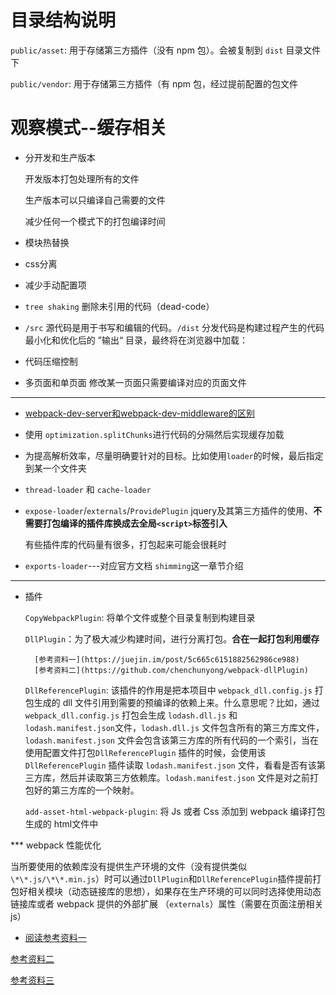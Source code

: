 # 目录结构说明

`public/asset`: 用于存储第三方插件（没有 npm 包）。会被复制到 `dist` 目录文件下

`public/vendor`: 用于存储第三方插件（有 npm 包，经过提前配置的包文件 

# 观察模式--缓存相关

* 分开发和生产版本

    开发版本打包处理所有的文件

    生产版本可以只编译自己需要的文件

    减少任何一个模式下的打包编译时间

* 模块热替换

* css分离

* 减少手动配置项

* `tree shaking` 删除未引用的代码（dead-code）

* `/src` 源代码是用于书写和编辑的代码。`/dist` 分发代码是构建过程产生的代码最小化和优化后的 ”输出“ 目录，最终将在浏览器中加载：

* 代码压缩控制

* 多页面和单页面 修改某一页面只需要编译对应的页面文件

***

* [webpack-dev-server和webpack-dev-middleware的区别](https://www.cnblogs.com/wangpenghui522/p/6826182.html)

* 使用 `optimization.splitChunks`进行代码的分隔然后实现缓存加载

* 为提高解析效率，尽量明确要针对的目标。比如使用`loader`的时候，最后指定到某一个文件夹

* `thread-loader` 和 `cache-loader`

* `expose-loader`/`externals`/`ProvidePlugin` jquery及其第三方插件的使用、**不需要打包编译的插件库换成去全局`<script>`标签引入**

    有些插件库的代码量有很多，打包起来可能会很耗时

* `exports-loader`---对应官方文档 `shimming`这一章节介绍

***

* 插件

    `CopyWebpackPlugin`: 将单个文件或整个目录复制到构建目录

    `DllPlugin`：为了极大减少构建时间，进行分离打包。**合在一起打包利用缓存**

        [参考资料一](https://juejin.im/post/5c665c6151882562986ce988)
        [参考资料二](https://github.com/chenchunyong/webpack-dllPlugin)

    `DllReferencePlugin`: 该插件的作用是把本项目中 `webpack_dll.config.js` 打包生成的 dll 文件引用到需要的预编译的依赖上来。什么意思呢？比如，通过 `webpack_dll.config.js` 打包会生成 `lodash.dll.js` 和 `lodash.manifest.json`文件，`lodash.dll.js` 文件包含所有的第三方库文件，`lodash.manifest.json` 文件会包含该第三方库的所有代码的一个索引，当在使用配置文件打包`DllReferencePlugin` 插件的时候，会使用该 `DllReferencePlugin` 插件读取 `lodash.manifest.json` 文件，看看是否有该第三方库，然后并读取第三方依赖库。`lodash.manifest.json` 文件是对之前打包好的第三方库的一个映射。

    `add-asset-html-webpack-plugin`: 将 Js 或者 Css 添加到 webpack 编译打包生成的 html文件中

*** webpack 性能优化

当所要使用的依赖库没有提供生产环境的文件（没有提供类似 `\*\*.js/\*\*.min.js`）时可以通过`DllPlugin`和`DllReferencePlugin`插件提前打包好相关模块（动态链接库的思想），如果存在生产环境的可以同时选择使用动态链接库或者 webpack 提供的外部扩展 （`externals`）属性（需要在页面注册相关js）

* [阅读参考资料一](https://juejin.im/entry/57996222128fe1005411c649)

[参考资料二](https://www.izhongxia.com/posts/44724.html#2-%E5%A4%9A%E9%A1%B5%E9%9D%A2%E5%BC%80%E5%8F%91)

[参考资料三](https://www.cnblogs.com/lvdabao/p/5944420.html)
